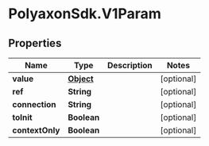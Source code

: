 # PolyaxonSdk.V1Param

## Properties

Name | Type | Description | Notes
------------ | ------------- | ------------- | -------------
**value** | [**Object**](.md) |  | [optional] 
**ref** | **String** |  | [optional] 
**connection** | **String** |  | [optional] 
**toInit** | **Boolean** |  | [optional] 
**contextOnly** | **Boolean** |  | [optional] 


